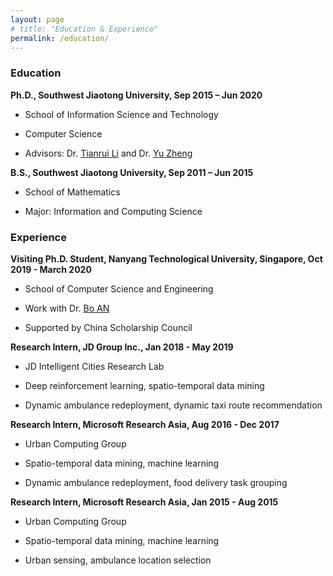 ```yaml
---
layout: page
# title: "Education & Experience"
permalink: /education/
---
```


### Education
**Ph.D., Southwest Jiaotong University, Sep 2015 – Jun 2020**
* School of Information Science and Technology

* Computer Science

* Advisors: Dr. [Tianrui Li](http://userweb.swjtu.edu.cn/Userweb/trli30/) and Dr. [Yu Zheng](http://urban-computing.com/yuzheng)

**B.S., Southwest Jiaotong University, Sep 2011 – Jun 2015**
* School of Mathematics

* Major: Information and Computing Science

### Experience
**Visiting Ph.D. Student, Nanyang Technological University, Singapore, Oct 2019 - March 2020**
* School of Computer Science and Engineering

* Work with Dr. [Bo AN](https://www.ntu.edu.sg/home/boan/)

* Supported by China Scholarship Council

**Research Intern, JD Group Inc., Jan 2018 - May 2019**
* JD Intelligent Cities Research Lab

* Deep reinforcement learning, spatio-temporal data mining

* Dynamic ambulance redeployment, dynamic taxi route recommendation

**Research Intern, Microsoft Research Asia, Aug 2016 - Dec 2017**
* Urban Computing Group

* Spatio-temporal data mining, machine learning

* Dynamic ambulance redeployment, food delivery task grouping

**Research Intern, Microsoft Research Asia, Jan 2015 - Aug 2015**
* Urban Computing Group

* Spatio-temporal data mining, machine learning

* Urban sensing, ambulance location selection